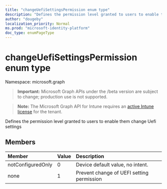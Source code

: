```yaml
---
title: "changeUefiSettingsPermission enum type"
description: "Defines the permission level granted to users to enable them change Uefi settings"
author: "dougeby"
localization_priority: Normal
ms.prod: "microsoft-identity-platform"
doc_type: enumPageType
---
```


# changeUefiSettingsPermission enum type

Namespace: microsoft.graph

> **Important:** Microsoft Graph APIs under the /beta version are subject to change; production use is not supported.

> **Note:** The Microsoft Graph API for Intune requires an [active Intune license](https://go.microsoft.com/fwlink/?linkid=839381) for the tenant.

Defines the permission level granted to users to enable them change Uefi settings

## Members
|Member|Value|Description|
|:---|:---|:---|
|notConfiguredOnly|0|Device default value, no intent.|
|none|1|Prevent change of UEFI setting permission|





